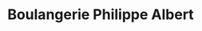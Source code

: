 ---
title: "Boulangerie Philippe Albert"
url: /verdun-sur-garonne/boulangerie-philippe-albert/
shop: boulangerie
---